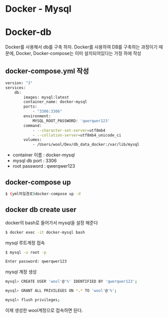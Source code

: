 # Docker - Mysql
# Docker-db

Docker를 사용해서 db를 구축 하자.
Docker를 사용하여 DB를 구축하는 과정이기 때문에, Docker, Docker-compose는 이미 설치되어있다는 가정 하에 작성


## docker-compose.yml 작성

```bash
version: "3"
services:
	db:
		images: mysql:latest
		container_name: docker-mysql
		ports:
			- "3306:3306"
		environment:
			MYSQL_ROOT_PASSWORD: 'qwerqwer123'
		command:
			- --character-set-server=utf8mb4
			- --collation-server=utf8mb4_unicode_ci
		volumes:
			- /Users/wool/Dev/db_data_docker:/var/lib/mysql
```

- container 이름 : docker-mysql
- mysql db port : 3306
- root password : qwerqwer123

## docker-compose up

```bash
$ (yml파일경로)docker-compose up -d
```

## docker db create user

docker의 bash로 들어가서 mysql을 설정 해준다

```bash
$ docker exec -it docker-mysql bash
```

mysql 루트계정 접속

```bash
$ mysql -u root -p

Enter password: qwerqwer123
```

mysql 계정 생성

```bash
mysql> CREATE USER 'wool'@'%' IDENTIFIED BY 'qwerqwer123';

mysql> GRANT ALL PRIVILEGES ON *.* TO 'wool'@'%';

mysql> flush privileges;
```

이제 생성한 wool계정으로 접속하면 된다.
